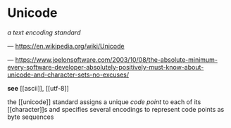 # Unicode

_a text encoding standard_

&mdash; <https://en.wikipedia.org/wiki/Unicode>

&mdash; <https://www.joelonsoftware.com/2003/10/08/the-absolute-minimum-every-software-developer-absolutely-positively-must-know-about-unicode-and-character-sets-no-excuses/>

**see** [[ascii]], [[utf-8]]

the [[unicode]] standard assigns a unique _code point_ to each of its [[character]]s and specifies several encodings to represent code points as byte sequences
